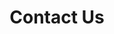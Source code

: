 ---
title: "Contact Us"
layout: "contact"
draft: false
info: 
  title: Why you should contact us!
  description: "With decades of industry experience and a strong portfolio of leading pump and motor brands, we’re here to deliver reliable solutions for your fluid handling needs. Whether you’re in commercial, residential, or industrial sectors, our expert team is ready to support you—with fast service, nationwide coverage, and a fully equipped facility in Lad Krabang.
  Let’s find the right solution together."
  image: /images/about.png
  
  contacts: 
    - "phone: +66 80 256 1452"
    - "Mail: ******************"
    - "Address: **************"
---